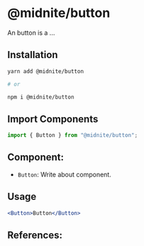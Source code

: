 # @midnite/button

An button is a ...

## Installation

```sh
yarn add @midnite/button

# or

npm i @midnite/button
```

## Import Components

```jsx
import { Button } from "@midnite/button";
```

## Component:

- `Button`: Write about component.

## Usage

```jsx
<Button>Button</Button>
```

## References:
